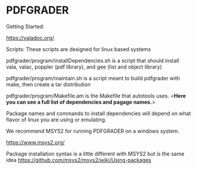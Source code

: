 # PDFGRADER


Getting Started:

https://valadoc.org/

Scripts: These scripts are designed for linux based systems

  pdfgrader/program/installDependencies.sh is a script that should install vala, valac, poppler (pdf library), and gee (list and object library)

  pdfgrader/program/maintain.sh is a script meant to build pdfgrader with make, then create a tar distribution

pdfgrader/program/Makefile.am is the Makefile that autotools uses. <**Here you can see a full list of dependencies and pagage names.**>

Package names and commands to install dependencies will depend on what flavor of linux you are using or emulating. 

We recommend MSYS2 for running PDFGRADER on a windows system.

https://www.msys2.org/

Package installation syntax is a little different with MSYS2 but is the same idea
https://github.com/msys2/msys2/wiki/Using-packages
